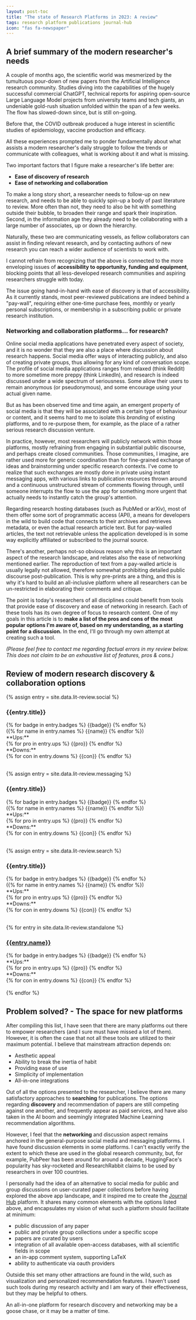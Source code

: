 ```yaml
---
layout: post-toc
title: "The state of Research Platforms in 2023: A review"
tags: research platform publications journal-hub
icon: "fas fa-newspaper"
---
```


<h2 id="A brief summary of the modern researcher's needs" class="scroll-mt-[150px]">A brief summary of the modern researcher's needs</h2>

A couple of months ago, the scientific world was mesmerized by the tumultuous pour-down of new papers from the
Artificial Intelligence research community. Studies diving into the capabilities of the hugely successful commercial
ChatGPT, technical reports for aspiring open-source Large Language Model projects from university teams and tech giants,
an undeniable gold-rush situation unfolded within the span of a few weeks. The flow has slowed-down since, but is still
on-going.

Before that, the COVID outbreak produced a huge interest in scientific studies of epidemiology, vaccine production and
efficacy.

All these experiences prompted me to ponder fundamentally about what assists a modern researcher's daily struggle to
follow the trends or communicate with colleagues, what is working about it and what is missing.

Two important factors that I figure make a researcher's life better are:

- **Ease of discovery of research**
- **Ease of networking and collaboration**

To make a long story short, a researcher needs to follow-up on new research, and needs to be able to quickly spin-up a
body of past literature to review. More often than not, they need to also be hit with something outside their bubble, to
broaden their range and spark their inspiration. Second, in the information age they already need to be collaborating
with a large number of associates, up or down the hierarchy.

Naturally, these two are communicating vessels, as fellow collaborators can assist in finding relevant research, and by
contacting authors of new research you can reach a wider audience of scientists to work with.

I cannot refrain from recognizing that the above is connected to the more enveloping issues of **accessibility to
opportunity, funding and equipment**, blocking points that all less-developed research communities and aspiring
researchers struggle with today.

<!-- ### A stalwart ally: Research-hosting databases

I myself was in the fortunate position to be able to actively explore new AI papers and projects on a daily basis, without the pressure of deadlines and work. It appeared that it was quite enough to just hit refresh on the day's pre-print Computer Science paper uploads in what I used to employ as a main source of papers as a physicist researcher, namely [arXiv](https://arxiv.org). arXiv features pre-prints covering a range of (mostly quantitative) disciplines, from the aforementioned Comp. Science to Physics, Mathematics and Computational Biology.

arXiv is backed by Cornell University, and is "a free distribution service and an open-access archive". It hosts pre-prints, meaning that at the time of upload the paper's have not undergone peer-review. It's not the only service to work this way, as there's also the spin-off [medRxiv](https://www.medrxiv.org/), supported by the Cold Spring Harbor Laboratory and associated with Yale University, focusing on Μedicine and most health sciences.

However, my experience is that if you ask a medical researcher, they'll tell you that they're using [PubMed](https://pubmed.ncbi.nlm.nih.gov/) as their literature database. Here comes the elephant in the room, however, as PubMed hosts not-only open-access full-text works, but also research published in major publishing houses' journals, such as Springer's *Nature*, AAAS' *Science* as well as smaller ones. Similar in this aspect, but in the field of engineering, is the [IEEE](https://www.ieee.org/) institute and its corresponding journals, and [ERIC](https://eric.ed.gov/) in the field of education. Naturally, there are plenty more, but you get the gist. There is also [Google Scholar](https://scholar.google.com/), a fully-fledged search engine allowing you to find what you're looking after in some of those open-source databases, as well as major publication houses. -->

The issue going hand-in-hand with ease of discovery is that of accessibility. As it currently stands, most peer-reviewed
publications are indeed behind a "pay-wall", requiring either one-time purchase fees, monthly or yearly personal
subscriptions, or membership in a subscribing public or private research institution.

<h3 id="Networking and collaboration platforms... for research?" class="scroll-mt-[150px]">Networking and collaboration platforms... for research?</h3>

Online social media applications have penetrated every aspect of society, and it is no wonder that they are also a place
where discussion about research happens. Social media offer ways of interacting publicly, and also of creating private
groups, thus allowing for any kind of conversation scope. The profile of social media applications ranges from relaxed
(think Reddit) to more sometime more preppy (think LinkedIn), and research is indeed discussed under a wide spectrum of
seriousness. Some allow their users to remain anonymous (or pseudonymous), and some encourage using your actual given
name.

But as has been observed time and time again, an emergent property of social media is that they will be associated with
a certain type of behaviour or content, and it seems hard to me to isolate this *branding* of existing platforms, and to
re-purpose them, for example, as the place of a rather serious research discussion venture.

In practice, however, most researchers will publicly network within those platforms, mostly refraining from engaging in
substantial public discourse, and perhaps create closed communities. Those communities, I imagine, are rather used more
for generic coordination than for fine-grained exchange of ideas and brainstorming under specific research contexts.
I've come to realize that such exchanges are mostly done in private using instant messaging apps, with various links to
publication resources thrown around and a continuous unstructured stream of comments flowing through, until someone
interrupts the flow to use the app for something more urgent that actually needs to instantly catch the group's
attention.

Regarding research hosting databases (such as PubMed or arXiv), most of them offer some sort of programmatic access
(API), a means for developers in the wild to build code that connects to their archives and retrieves metadata, or even
the actual research article text. But for pay-walled articles, the text not retrievable unless the application developed
is in some way explicitly affiliated or subscribed to the journal source.

There's another, perhaps not-so obvious reason why this is an important aspect of the research landscape, and relates
also the ease of networking mentioned earlier. The reproduction of text from a pay-walled article is usually legally not
allowed, therefore somewhat prohibiting detailed public discourse post-publication. This is why pre-prints are a thing,
and this is why it's hard to build an all-inclusive platform where all researchers can be un-restricted in elaborating
their comments and critique.

The point is today's researchers of all disciplines could benefit from tools that provide ease of discovery and ease of
networking in research. Each of these tools has its own degree of focus to research content. One of my goals in this
article is to **make a list of the pros and cons of the most popular options I'm aware of, based on my understanding, as
a starting point for a discussion.** In the end, I'll go through my own attempt at creating such a tool.

*(Please feel free to contact me regarding factual errors in my review below. This does not claim to be an exhaustive
list of features, pros & cons.)*

<h2 id="Review of modern research discovery & collaboration options" class="scroll-mt-[150px]">Review of modern research discovery & collaboration options</h2>


{% assign entry = site.data.lit-review.social %}
<div class="not-prose shadow-lg bg-gray-100 py-4 w-auto mx-[15%] md:[35%] text-center rounded-xl text-xl font-semibold">
    <h3 id="{{entry.title}}" class="scroll-mt-[150px]">{{entry.title}}</h3>
</div>
<div class="flex flex-row mx-auto justify-center gap-2 py-4 cursor-default">
    {% for badge in entry.badges %}
    <badge class="bg-indigo-600 text-white px-2 py-1 text-center font-bold text-xs rounded-lg">{{badge}}</badge>
    {% endfor %}
</div>
<div class="text-center">
    ({% for name in entry.names %}
    <span class="font-semibold">{{name}}</span>
    {% endfor %})
</div>
**Ups:**
<div class="flex flex-col gap-2">
    {% for pro in entry.ups %}
    <span><i class="md:ml-6 md:mr-4 mr-2 my-auto fas fa-check p-1" style="color: #3b930b;"></i>{{pro}}</span>
    {% endfor %}
</div>
**Downs:**
<div class="flex flex-col gap-2">
    {% for con in entry.downs %}
    <span><i class="md:ml-6 md:mr-4 mr-2 my-auto fas fa-times p-1" style="color: #f26440;"></i>{{con}}</span>
    {% endfor %}
</div>

<br />

{% assign entry = site.data.lit-review.messaging %}

<div class="not-prose shadow-lg bg-gray-100 py-4 w-auto mx-[15%] md:[35%] text-center rounded-xl text-xl font-semibold">
    <h3 id="{{entry.title}}" class="scroll-mt-[150px]">{{entry.title}}</h3>
</div>
<div class="flex flex-row mx-auto justify-center gap-2 py-4 cursor-default">
    {% for badge in entry.badges %}
    <badge class="bg-indigo-600 text-white px-2 py-1 text-center font-bold text-xs rounded-lg">{{badge}}</badge>
    {% endfor %}
</div>
<div class="text-center">
    ({% for name in entry.names %}
    <span class="font-semibold">{{name}}</span>
    {% endfor %})
</div>
**Ups:**
<div class="flex flex-col gap-2">
    {% for pro in entry.ups %}
    <span><i class="md:ml-6 md:mr-4 mr-2 my-auto fas fa-check p-1" style="color: #3b930b;"></i>{{pro}}</span>
    {% endfor %}
</div>
**Downs:**
<div class="flex flex-col gap-2">
    {% for con in entry.downs %}
    <span><i class="md:ml-6 md:mr-4 mr-2 my-auto fas fa-times p-1" style="color: #f26440;"></i>{{con}}</span>
    {% endfor %}
</div>

<br />

{% assign entry = site.data.lit-review.search %}

<div class="not-prose shadow-lg bg-gray-100 py-4 w-auto mx-[15%] md:[35%] text-center rounded-xl text-xl font-semibold">
    <h3 id="{{entry.title}}" class="scroll-mt-[150px]">{{entry.title}}</h3>
</div>
<div class="flex flex-row mx-auto justify-center gap-2 py-4 cursor-default">
    {% for badge in entry.badges %}
    <badge class="bg-indigo-600 text-white px-2 py-1 text-center font-bold text-xs rounded-lg">{{badge}}</badge>
    {% endfor %}
</div>
<div class="text-center">
    ({% for name in entry.names %}
    <span class="font-semibold">{{name}}</span>
    {% endfor %})
</div>
**Ups:**
<div class="flex flex-col gap-2">
    {% for pro in entry.ups %}
    <span><i class="md:ml-6 md:mr-4 mr-2 my-auto fas fa-check p-1" style="color: #3b930b;"></i>{{pro}}</span>
    {% endfor %}
</div>
**Downs:**
<div class="flex flex-col gap-2">
    {% for con in entry.downs %}
    <span><i class="md:ml-6 md:mr-4 mr-2 my-auto fas fa-times p-1" style="color: #f26440;"></i>{{con}}</span>
    {% endfor %}
</div>

<br/>

{% for entry in site.data.lit-review.standalone %}
<!-- <TEMPLATE> -->
<div class="not-prose shadow-lg bg-gray-100 py-4 w-auto mx-[15%] md:[35%] text-center rounded-xl text-xl font-semibold">
    <a class="no-underline" href="{{entry.url}}">
        <h3 id="{{entry.name}}" class="scroll-mt-[150px]">{{entry.name}}</h3>
    </a>
</div>
<div class="flex flex-row mx-auto justify-center gap-2 py-4 cursor-default">
    {% for badge in entry.badges %}
    <badge class="bg-indigo-600 text-white px-2 py-1 text-center font-bold text-xs rounded-lg">{{badge}}</badge>
    {% endfor %}
</div>
**Ups:**
<div class="flex flex-col gap-2">
    {% for pro in entry.ups %}
    <span><i class="md:ml-6 md:mr-4 mr-2 my-auto fas fa-check p-1" style="color: #3b930b;"></i>{{pro}}</span>
    {% endfor %}
</div>
**Downs:**
<div class="flex flex-col gap-2">
    {% for con in entry.downs %}
    <span><i class="md:ml-6 md:mr-4 mr-2 my-auto fas fa-times p-1" style="color: #f26440;"></i>{{con}}</span>
    {% endfor %}
</div>
<br />
<!-- </TEMPLATE> -->
{% endfor %}

<h2 id="Problem solved? - The space for new platforms" class="scroll-mt-[150px]">Problem solved? - The space for new platforms</h2>

After compiling this list, I have seen that there are many platforms out there to empower researchers (and I sure must
have missed a lot of them). However, it is often the case that not all these tools are utilized to their maximum
potential. I believe that mainstream attraction depends on:

- Aesthetic appeal
- Ability to break the inertia of habit
- Providing ease of use
- Simplicity of implementation
- All-in-one integrations

Out of all the options presented to the researcher, I believe there are many satisfactory approaches to **searching**
for publications. The options regarding **discovery** and recommendation of papers are still competing against one
another, and frequently appear as paid services, and have also taken in the AI boom and seemingly integrated Machine
Learning recommendation algorithms.

However, I feel that the **networking** and discussion aspect remains anchored in the general-purpose social media and
messaging platforms. I have found discussion elements in some platforms. I can't exactly verify the extent to which
these are used in the global research community, but, for example, PubPeer has been around for around a decade,
HuggingFace's popularity has sky-rocketed and ResearchRabbit claims to be used by researchers in over 100 countries.

I personally had the idea of an alternative to social media for public and group discussions on user-curated paper
collections before having explored the above app landscape, and it inspired me to create the [Journal
Hub](https://www.journal-hub.org) platform. It shares many common elements with the options listed above, and
encapsulates my vision of what such a platform should facilitate at minimum:

- public discussion of any paper
- public and private group collections under a specific scope
- papers are curated by users
- integration of all available open-access databases, with all scientific fields in scope
- an in-app comment system, supporting LaTeX
- ability to authenticate via oauth providers

Outside this set many other attractions are found in the wild, such as visualization and personalized recommendation
features. I haven't used such tools during my research activity and I am wary of their effectiveness, but they may be
helpful to others.

An all-in-one platform for research discovery and networking may be a goose chase, or it may be a matter of time.